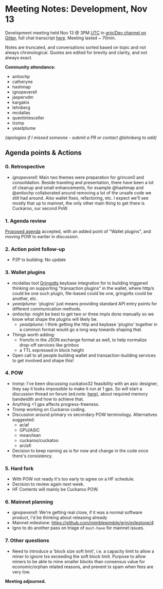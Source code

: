 # Meeting Notes: Development, Nov 13

Development meeting held Nov 13 @ 3PM [UTC](http://www.timebie.com/std/utc.php) in [grin/Dev channel on Gitter](https://gitter.im/grin_community/dev), full chat transcript [here](https://gitter.im/grin_community/dev?at=5beae70d6b9822140d23d2c7). Meeting lasted ~ 70min.

Notes are truncated, and conversations sorted based on topic and not always chronological. Quotes are edited for brevity and clarity, and not always exact. 

**Community attendance:**
* antiochp
* catheryne
* hashmap
* ignopeverell
* jaspervdm
* kargakis
* lehnberg
* mcdallas
* quentinlesceller
* tromp
* yeastplume

_(apologies if I missed someone - submit a PR or contact @lehnberg to add)_


## Agenda points & Actions

### 0. Retrospective
* _ignopeverell:_ Main two themes were preparation for grincon0 and consolidation. Beside traveling and presentation, there have been a lot of cleanup and small enhancements, for example @hashmap and @antiochp collaborated around removing a lot of the unsafe code we still had around. Also wallet fixes, refactoring, etc. I expect we'll see mostly that up to mainnet, the only other main thing to get there is Cuckaroo, our second PoW.

### 1. Agenda review
[Proposed agenda](https://github.com/mimblewimble/grin-pm/issues/12) accepted, with an added point of "Wallet plugins", and moving POW to earlier in discussion.

### 2. Action point follow-up
* P2P tx building: No update

### 3. Wallet plugins
* mcdallas tool [Gringotts](https://github.com/mcdallas/gringotts-rust) keybase integration for tx building triggered thinking on supporting "transaction plugins" in the wallet, where http/s could be one such plugin, file-based could be one, gringotts could be another, etc.
* _yeastplume:_  'plugins' just means providing standard API entry points for different communication methods.
* _antiochp:_ might be best to get two or three impls done manually so we know what shape the plugins will likely be.
   * _yeastplume:_ I think getting the http and keybase 'plugins' together in a common format would go a long way towards shaping that.
* Things worth adding:
   * from/to in the JSON exchange format as well, to help normalize drop-off services like grinbox
   * a TTL expressed in block height
 * Open call to all people building wallet and transaction-building services to get  involved and shape this!

### 4. POW
* _tromp:_ I've been discussing cuckatoo32 feasibility with an asic designer, they say it looks impossible to make it run at 1 gps. So will start a discussion thread on forum (ed.note: [here](https://www.grin-forum.org/t/cuckatoo32-feasibility/1199)), about required memory bandwidth and how to achieve that. 
* Anything <1 gps affects progress-freeness.
* Tromp working on Cuckaroo coding.
* Discussion around primary vs secondary POW terminology. Alternatives suggested: 
   * ar/af
   * GPU/ASIC
   * mean/lean
   * cuckaroo/cuckatoo
   * ari/afi
 * Decision to keep naming as is for now and change in the code once there's consistency.  

### 5. Hard fork
* With POW not ready it's too early to agree on a HF schedule.
* Decision to review again next week. 
* HF Contents will mainly be Cuckaroo POW.

### 6. Mainnet planning
* _ignopeverell:_ We're getting real close, if it was a normal software product, I'd be thinking about releasing already
* Mainnet milestone: https://github.com/mimblewimble/grin/milestone/4
* Igno to do another pass on triage of `must-have` for mainnet issues. 


### 7. Other questions

* Need to introduce a 'block size soft limit', i.e. a capacity limit to allow a miner to ignore txs exceeding the soft block limit. Purpose to allow miners to be able to mine smaller blocks than consensus value for economic/orphan related reasons, and prevent tx spam when fees are very low.

**Meeting adjourned.**